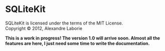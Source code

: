 # SQLiteKit

SQLiteKit is licensed under the terms of the MIT License.<br />
Copyright &copy; 2012, Alexandre Laborie

**This is a work in progress! The version 1.0 will arrive soon. Almost all the features are here, I just need some time to write the documentation.**
